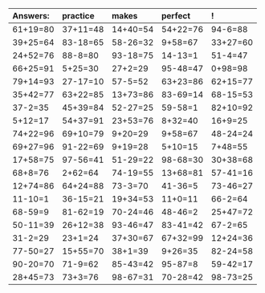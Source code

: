 | Answers: | practice | makes | perfect | ! |
| :--- | :--- | :--- | :--- | :--- |
| 61+19=80 | 37+11=48 | 14+40=54 | 54+22=76 | 94-6=88 | 
| 39+25=64 | 83-18=65 | 58-26=32 | 9+58=67 | 33+27=60 | 
| 24+52=76 | 88-8=80 | 93-18=75 | 14-13=1 | 51-4=47 | 
| 66+25=91 | 5+25=30 | 27+2=29 | 95-48=47 | 0+98=98 | 
| 79+14=93 | 27-17=10 | 57-5=52 | 63+23=86 | 62+15=77 | 
| 35+42=77 | 63+22=85 | 13+73=86 | 83-69=14 | 68-15=53 | 
| 37-2=35 | 45+39=84 | 52-27=25 | 59-58=1 | 82+10=92 | 
| 5+12=17 | 54+37=91 | 23+53=76 | 8+32=40 | 16+9=25 | 
| 74+22=96 | 69+10=79 | 9+20=29 | 9+58=67 | 48-24=24 | 
| 69+27=96 | 91-22=69 | 9+19=28 | 5+10=15 | 7+48=55 | 
| 17+58=75 | 97-56=41 | 51-29=22 | 98-68=30 | 30+38=68 | 
| 68+8=76 | 2+62=64 | 74-19=55 | 13+68=81 | 57-41=16 | 
| 12+74=86 | 64+24=88 | 73-3=70 | 41-36=5 | 73-46=27 | 
| 11-10=1 | 36-15=21 | 19+34=53 | 11+0=11 | 66-2=64 | 
| 68-59=9 | 81-62=19 | 70-24=46 | 48-46=2 | 25+47=72 | 
| 50-11=39 | 26+12=38 | 93-46=47 | 83-41=42 | 67-2=65 | 
| 31-2=29 | 23+1=24 | 37+30=67 | 67+32=99 | 12+24=36 | 
| 77-50=27 | 15+55=70 | 38+1=39 | 9+26=35 | 82-24=58 | 
| 90-20=70 | 71-9=62 | 85-43=42 | 95-87=8 | 59-42=17 | 
| 28+45=73 | 73+3=76 | 98-67=31 | 70-28=42 | 98-73=25 | 

